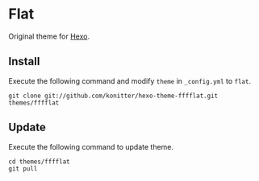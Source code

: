 # Flat

Original theme for [Hexo].

## Install

Execute the following command and modify `theme` in `_config.yml` to `flat`.

```
git clone git://github.com/konitter/hexo-theme-fffflat.git themes/fffflat
```

## Update

Execute the following command to update theme.

```
cd themes/fffflat
git pull
```

[Hexo]: http://zespia.tw/hexo/